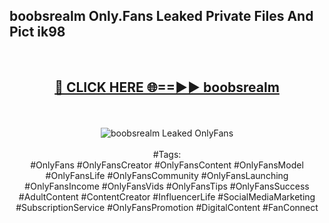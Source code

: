 <h2>boobsrealm Only.Fans Leaked Private Files And Pict ik98</h2>
<br>
<div align="center">
<h2><a href="https://mediafiles.top/boobsrealm" rel="nofollow">🔴 CLICK HERE 🌐==►► boobsrealm</a></h2>
<br>
<br>
<a href="https://mediafiles.top/boobsrealm" rel="nofollow" data-target="animated-image.originalLink"><img src="https://i.ibb.co.com/WyWwxjT/player-gif2.gif" alt="boobsrealm Leaked OnlyFans" style="max-width: 100%; display: inline-block;" data-target="animated-image.originalImage"></a>
<br><br>
#Tags:
<br>
#OnlyFans #OnlyFansCreator #OnlyFansContent #OnlyFansModel #OnlyFansLife #OnlyFansCommunity #OnlyFansLaunching #OnlyFansIncome #OnlyFansVids #OnlyFansTips #OnlyFansSuccess #AdultContent #ContentCreator #InfluencerLife #SocialMediaMarketing #SubscriptionService #OnlyFansPromotion #DigitalContent #FanConnect
</div>
<br>
